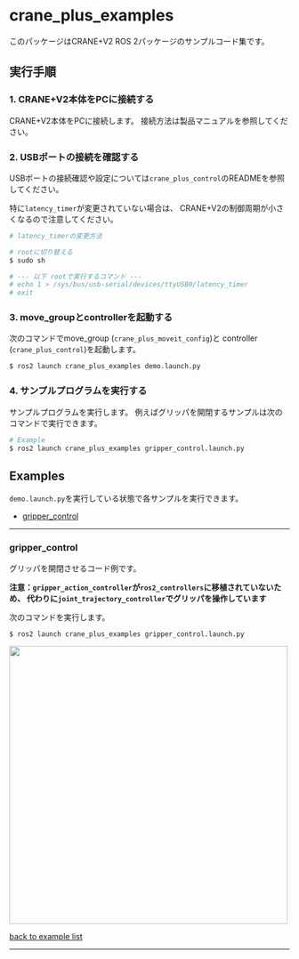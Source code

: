 # crane_plus_examples

このパッケージはCRANE+V2 ROS 2パッケージのサンプルコード集です。

## 実行手順

### 1. CRANE+V2本体をPCに接続する

CRANE+V2本体をPCに接続します。
接続方法は製品マニュアルを参照してください。

### 2. USBポートの接続を確認する

USBポートの接続確認や設定については`crane_plus_control`のREADMEを参照してください。

特に`latency_timer`が変更されていない場合は、
CRANE+V2の制御周期が小さくなるので注意してください。

```sh
# latency_timerの変更方法

# rootに切り替える
$ sudo sh

# --- 以下 rootで実行するコマンド ---
# echo 1 > /sys/bus/usb-serial/devices/ttyUSB0/latency_timer
# exit
```

### 3. move_groupとcontrollerを起動する

次のコマンドでmove_group (`crane_plus_moveit_config`)と
controller (`crane_plus_control`)を起動します。

```sh
$ ros2 launch crane_plus_examples demo.launch.py
```

### 4. サンプルプログラムを実行する

サンプルプログラムを実行します。
例えばグリッパを開閉するサンプルは次のコマンドで実行できます。

```sh
# Example
$ ros2 launch crane_plus_examples gripper_control.launch.py 
```

## Examples

`demo.launch.py`を実行している状態で各サンプルを実行できます。

- [gripper_control](#gripper_control)

---

### gripper_control

グリッパを開閉させるコード例です。

**注意：`gripper_action_controller`が`ros2_controllers`に移植されていないため、
代わりに`joint_trajectory_controller`でグリッパを操作しています**

次のコマンドを実行します。

```sh
$ ros2 launch crane_plus_examples gripper_control.launch.py 
```

<img src=https://rt-net.github.io/images/crane-plus/gripper_control.gif width=500px />

[back to example list](#examples)

---

